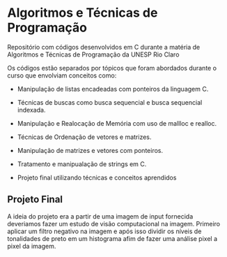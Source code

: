 # Algoritmos e Técnicas de Programação

Repositório com códigos desenvolvidos em C durante a matéria de Algoritmos e Técnicas de Programação da UNESP Rio Claro

Os códigos estão separados por tópicos que foram abordados durante o curso que envolviam conceitos como:
 
* Manipulação de listas encadeadas com ponteiros da linguagem C.
* Técnicas de buscas como busca sequencial e busca sequencial indexada.
* Manipulação e Realocação de Memória com uso de mallloc e realloc.
* Técnicas de Ordenação de vetores e matrizes.
* Manipulação de matrizes e vetores com ponteiros.
* Tratamento e manipualação de strings em C.

* Projeto  final utilizando técnicas e conceitos aprendidos

## Projeto Final

A ideia do projeto era a partir de uma imagem de input fornecida deveriamos fazer um estudo de visão computacional na imagem. Primeiro aplicar um filtro negativo na imagem e após isso dividir os níveis de tonalidades de preto em um histograma afim de fazer uma análise pixel a pixel da imagem.

